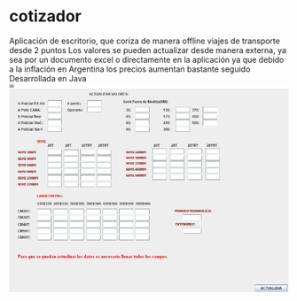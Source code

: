 # cotizador
Aplicación de escritorio, que coriza de manera offline viajes de transporte desde 2 puntos
Los valores se pueden actualizar desde manera externa, ya sea por un documento excel o directamente en la aplicación ya que debido a la inflación en Argentina
los precios aumentan bastante seguido
Desarrollada en Java
<img src="https://github.com/gvielza/cotizador2/blob/readme-edits/cotizador.jpg" />
